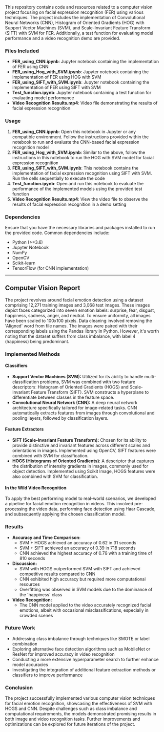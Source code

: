 This repository contains code and resources related to a computer vision project focusing on facial expression recognition (FER) using various techniques. The project includes the implementation of Convolutional Neural Networks (CNN), Histogram of Oriented Gradients (HOG) with Support Vector Machines (SVM), and Scale-Invariant Feature Transform (SIFT) with SVM for FER. Additionally, a test function for evaluating model performance and a video recognition demo are provided.

### Files Included
- **FER_using_CNN.ipynb**: Jupyter notebook containing the implementation of FER using CNN
- **FER_using_Hog_with_SVM.ipynb**: Jupyter notebook containing the implementation of FER using HOG with SVM
- **FER_using_SIFT_with_SVM.ipynb**: Jupyter notebook containing the implementation of FER using SIFT with SVM
- **Test_function.ipynb**: Jupyter notebook containing a test function for evaluating model performance
- **Video Recognition Results.mp4**: Video file demonstrating the results of facial expression recognition

### Usage
1. **FER_using_CNN.ipynb**: Open this notebook in Jupyter or any compatible environment. Follow the instructions provided within the notebook to run and evaluate the CNN-based facial expression recognition model
2. **FER_using_Hog_with_SVM.ipynb**: Similar to the above, follow the instructions in this notebook to run the HOG with SVM model for facial expression recognition
3. **FER_using_SIFT_with_SVM.ipynb**: This notebook contains the implementation of facial expression recognition using SIFT with SVM. Run the cells sequentially to execute the code
4. **Test_function.ipynb**: Open and run this notebook to evaluate the performance of the implemented models using the provided test function
5. **Video Recognition Results.mp4**: View the video file to observe the results of facial expression recognition in a demo setting

### Dependencies
Ensure that you have the necessary libraries and packages installed to run the provided code. Common dependencies include:
- Python (>=3.6)
- Jupyter Notebook
- NumPy
- OpenCV
- Scikit-learn
- TensorFlow (for CNN implementation)

----

## Computer Vision Report
The project revolves around facial emotion detection using a dataset comprising 12,271 training images and 3,068 test images. These images depict faces categorized into seven emotion labels: surprise, fear, disgust, happiness, sadness, anger, and neutral. To ensure uniformity, all images have been scaled to 100x100 pixels. Data cleaning involved removing the 'Aligned' word from file names. The images were paired with their corresponding labels using the Pandas library in Python. However, it's worth noting that the dataset suffers from class imbalance, with label 4 (happiness) being predominant.

### Implemented Methods
#### Classifiers
- **Support Vector Machines (SVM):** Utilized for its ability to handle multi-classification problems, SVM was combined with two feature descriptors: Histogram of Oriented Gradients (HOGS) and Scale-Invariant Feature Transform (SIFT). SVM constructs a hyperplane to differentiate between classes in the feature space.
- **Convolutional Neural Network (CNN):** A deep neural network architecture specifically tailored for image-related tasks. CNN automatically extracts features from images through convolutional and pooling layers, followed by classification layers.

#### Feature Extractors
- **SIFT (Scale-Invariant Feature Transform):** Chosen for its ability to provide distinctive and invariant features across different scales and orientations in images. Implemented using OpenCV, SIFT features were combined with SVM for classification.
- **HOGS (Histograms of Oriented Gradients):** A descriptor that captures the distribution of intensity gradients in images, commonly used for object detection. Implemented using Scikit Image, HOGS features were also combined with SVM for classification.

#### In the Wild Video Recognition
To apply the best performing model to real-world scenarios, we developed a pipeline for facial emotion recognition in videos. This involved pre-processing the video data, performing face detection using Haar Cascade, and subsequently applying the chosen classification model.

### Results
- **Accuracy and Time Comparison:**
  - SVM + HOGS achieved an accuracy of 0.62 in 31 seconds
  - SVM + SIFT achieved an accuracy of 0.39 in 718 seconds
  - CNN achieved the highest accuracy of 0.76 with a training time of 810 seconds
- **Discussion:**
  - SVM with HOGS outperformed SVM with SIFT and achieved competitive results compared to CNN
  - CNN exhibited high accuracy but required more computational resources
  - Overfitting was observed in SVM models due to the dominance of the 'happiness' class
- **Video Recognition:**
  - The CNN model applied to the video accurately recognized facial emotions, albeit with occasional misclassifications, especially in crowded scenes

### Future Work
- Addressing class imbalance through techniques like SMOTE or label combination
- Exploring alternative face detection algorithms such as MobileNet or ResNet for improved accuracy in video recognition
- Conducting a more extensive hyperparameter search to further enhance model accuracies
- Investigating the integration of additional feature extraction methods or classifiers to improve performance

### Conclusion
The project successfully implemented various computer vision techniques for facial emotion recognition, showcasing the effectiveness of SVM with HOGS and CNN. Despite challenges such as class imbalance and computational requirements, the models demonstrated promising results in both image and video recognition tasks. Further improvements and optimizations can be explored for future iterations of the project.
